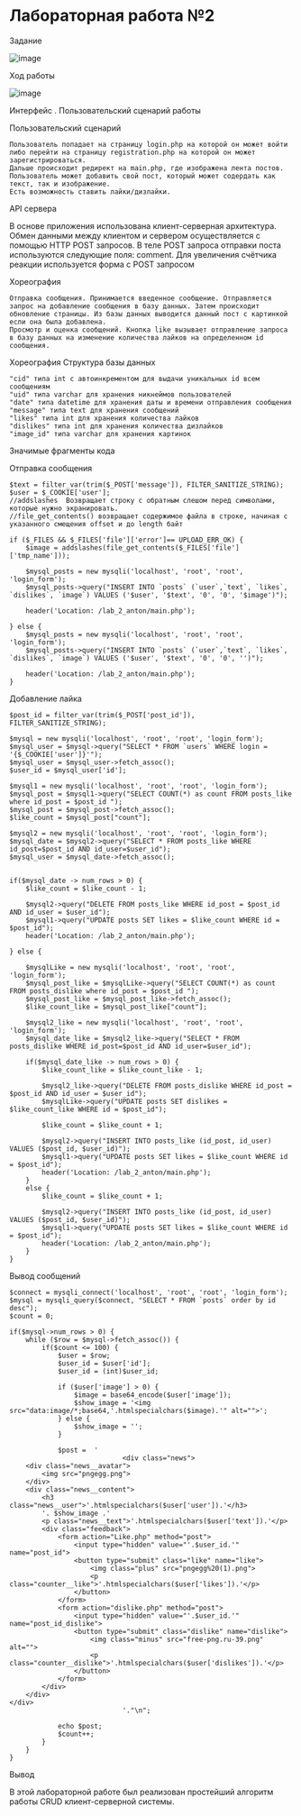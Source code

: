 # Лабораторная работа №2

Задание

![image](https://user-images.githubusercontent.com/121386333/209470657-b8ab0736-f101-4fe1-81f1-e67f460de1c2.png)

Ход работы

![image](https://user-images.githubusercontent.com/121386333/209470672-50b5c30b-5e27-4e13-b450-767f76a36f86.png)

Интерфейс
. Пользовательский сценарий работы

Пользовательский сценарий

    Пользователь попадает на страницу login.php на которой он может войти либо перейти на страницу registration.php на которой он может зарегистрироваться.
    Дальше происходит редирект на main.php, где изображена лента постов.
    Пользователь может добавить свой пост, который может содердать как текст, так и изображение.
    Есть возможность ставить лайки/дизлайки.

API сервера

В основе приложения использована клиент-серверная архитектура. Обмен данными между клиентом и сервером осуществляется с помощью HTTP POST запросов. В теле POST запроса отправки поста используются следующие поля: comment. Для увеличения счётчика реакции используется форма с POST запросом

Хореография

    Отправка сообщения. Принимается введенное сообщение. Отправляется запрос на добавление сообщения в базу данных. Затем происходит обновление страницы. Из базы данных выводится данный пост с картинкой если она была добавлена.
    Просмотр и оценка сообщений. Кнопка like вызывает отправление запроса в базу данных на изменение количества лайков на определенном id сообщения.


Хореография
Структура базы данных


    "cid" типа int с автоинкрементом для выдачи уникальных id всем сообщениям
    "uid" типа varchar для хранения никнеймов пользователей
    "date" типа datetime для хранения даты и времени отправления сообщения
    "message" типа text для хранения сообщений
    "likes" типа int для хранения количества лайков
    "dislikes" типа int для хранения количества дизлайков
    "image_id" типа varchar для хранения картинок


Значимые фрагменты кода


Отправка сообщения

```
$text = filter_var(trim($_POST['message']), FILTER_SANITIZE_STRING);
$user = $_COOKIE['user'];
//addslashes  Возвращает строку с обратным слешом перед символами, которые нужно экранировать.
//file_get_contents() возвращает содержимое файла в строке, начиная с указанного смещения offset и до length байт

if ($_FILES && $_FILES['file']['error']== UPLOAD_ERR_OK) {
    $image = addslashes(file_get_contents($_FILES['file']['tmp_name']));

    $mysql_posts = new mysqli('localhost', 'root', 'root', 'login_form');
    $mysql_posts->query("INSERT INTO `posts` (`user`,`text`, `likes`, `dislikes`, `image`) VALUES ('$user', '$text', '0', '0', '$image')");

    header('Location: /lab_2_anton/main.php');

} else {
    $mysql_posts = new mysqli('localhost', 'root', 'root', 'login_form');
    $mysql_posts->query("INSERT INTO `posts` (`user`,`text`, `likes`, `dislikes`, `image`) VALUES ('$user', '$text', '0', '0', '')");

    header('Location: /lab_2_anton/main.php');
}
```

Добавление лайка

``` 
$post_id = filter_var(trim($_POST['post_id']), FILTER_SANITIZE_STRING);

$mysql = new mysqli('localhost', 'root', 'root', 'login_form');
$mysql_user = $mysql->query("SELECT * FROM `users` WHERE login = '{$_COOKIE['user']}'");
$mysql_user = $mysql_user->fetch_assoc();
$user_id = $mysql_user['id'];

$mysql1 = new mysqli('localhost', 'root', 'root', 'login_form');
$mysql_post = $mysql1->query("SELECT COUNT(*) as count FROM posts_like where id_post = $post_id ");
$mysql_post = $mysql_post->fetch_assoc();
$like_count = $mysql_post["count"];

$mysql2 = new mysqli('localhost', 'root', 'root', 'login_form');
$mysql_date = $mysql2->query("SELECT * FROM posts_like WHERE id_post=$post_id AND id_user=$user_id");
$mysql_user = $mysql_date->fetch_assoc();


if($mysql_date -> num_rows > 0) {
    $like_count = $like_count - 1;

    $mysql2->query("DELETE FROM posts_like WHERE id_post = $post_id AND id_user = $user_id");
    $mysql1->query("UPDATE posts SET likes = $like_count WHERE id = $post_id");
    header('Location: /lab_2_anton/main.php');

} else {

    $mysqlLike = new mysqli('localhost', 'root', 'root', 'login_form');
    $mysql_post_like = $mysqlLike->query("SELECT COUNT(*) as count FROM posts_dislike where id_post = $post_id ");
    $mysql_post_like = $mysql_post_like->fetch_assoc();
    $like_count_like = $mysql_post_like["count"];

    $mysql2_like = new mysqli('localhost', 'root', 'root', 'login_form');
    $mysql_date_like = $mysql2_like->query("SELECT * FROM posts_dislike WHERE id_post=$post_id AND id_user=$user_id");

    if($mysql_date_like -> num_rows > 0) {
        $like_count_like = $like_count_like - 1;

        $mysql2_like->query("DELETE FROM posts_dislike WHERE id_post = $post_id AND id_user = $user_id");
        $mysqlLike->query("UPDATE posts SET dislikes = $like_count_like WHERE id = $post_id");

        $like_count = $like_count + 1;

        $mysql2->query("INSERT INTO posts_like (id_post, id_user) VALUES ($post_id, $user_id)");
        $mysql1->query("UPDATE posts SET likes = $like_count WHERE id = $post_id");
        header('Location: /lab_2_anton/main.php');
    }
    else {
        $like_count = $like_count + 1;

        $mysql2->query("INSERT INTO posts_like (id_post, id_user) VALUES ($post_id, $user_id)");
        $mysql1->query("UPDATE posts SET likes = $like_count WHERE id = $post_id");
        header('Location: /lab_2_anton/main.php');
    }
}
```

Вывод сообщений

``` 
$connect = mysqli_connect('localhost', 'root', 'root', 'login_form');
$mysql = mysqli_query($connect, "SELECT * FROM `posts` order by id desc");
$count = 0;

if($mysql->num_rows > 0) {
    while ($row = $mysql->fetch_assoc()) {
        if($count <= 100) {
            $user = $row;
            $user_id = $user['id'];
            $user_id = (int)$user_id;

            if ($user['image'] > 0) {
                $image = base64_encode($user['image']);
                $show_image = '<img src="data:image/*;base64,'.htmlspecialchars($image).'" alt="">';
            } else {
                $show_image = '';
            }

            $post =  '
                            <div class="news">
    <div class="news__avatar">
        <img src="pngegg.png">
    </div>
    <div class="news__content">
        <h3 class="news__user">'.htmlspecialchars($user['user']).'</h3>
        '. $show_image .'
        <p class="news__text">'.htmlspecialchars($user['text']).'</p>
        <div class="feedback">
            <form action="Like.php" method="post">
                <input type="hidden" value="'.$user_id.'" name="post_id">
                <button type="submit" class="like" name="like">
                    <img class="plus" src="pngegg%20(1).png">
                    <p class="counter__like">'.htmlspecialchars($user['likes']).'</p>
                </button>
            </form>
            <form action="dislike.php" method="post">
                <input type="hidden" value="'.$user_id.'" name="post_id_dislike">
                <button type="submit" class="dislike" name="dislike">
                    <img class="minus" src="free-png.ru-39.png" alt="">
                    <p class="counter__dislike">'.htmlspecialchars($user['dislikes']).'</p>
                </button>
            </form>
        </div>
    </div>
</div>
                            '."\n";

            echo $post;
            $count++;
        }
    }
}
```

Вывод

В этой лабораторной работе был реализован простейший алгоритм работы CRUD клиент-серверной системы.
